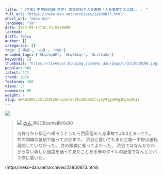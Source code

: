 ```yaml
---
title: "【グモ】中央総武線(各停) 西荻窪駅で人身事故「人身事故で大混雑...」 "
full_url: "https://neko-dan.net/archives/22800873.html"
short_url: "neko-dan"
language: "ja"
date: 2023-09-14T16:43:03+0900
lastmod: 
draft: false
author: []
categories: []
tags: ['事故', '人身', '中央']
encoded_tags: ['5LqL5pWF', '5Lq66Lqr', '5Lit5aSu']
keywords: []
thumbnail: "https://livedoor.blogimg.jp/neko_dan/imgs/c/3/c3bd0196.jpg"
popular: 568
latest: 471
trend: 1076
featured: 180
views: 27
comments: 65
weight: 7
slug: aHR0cHMvL25la28tZGFuLm5ldC9hcmNoaXZlcy8yMjgwMDg3My5odG1s
---
```


![](https://livedoor.blogimg.jp/neko_dan/imgs/c/3/c3bd0196.jpg)

<blockquote id='twibodyzXTUxsQJHm'> <p> <img src='https//livedoor.blogimg.jp/neko_dan/imgs/9/8/98621b65.jpg'> <a href='https//twitter.com/2CBbsrAsIRrXsR0/status/1702223642342633560' target='_blank'>のん </a> @2CBbsrAsIRrXsR0 </p> <p id='twitextzXTUxsQJHm'> 吉祥寺から都心へ帰ろうとしたら西荻窪の人身事故でJRは止まってた。 井の頭線の各駅で座って渋谷まで。 渋谷に着いてもまだ三鷹〜中野は運転再開していなかった。 井の頭線に乗ってよかった。 渋谷ではなんだかわからない新しい通路を通って見たことある床のタイルの記憶でなんとかバス停に着いた。 </p> </blockquote> 

(https//neko-dan.net/archives/22800873.html)
